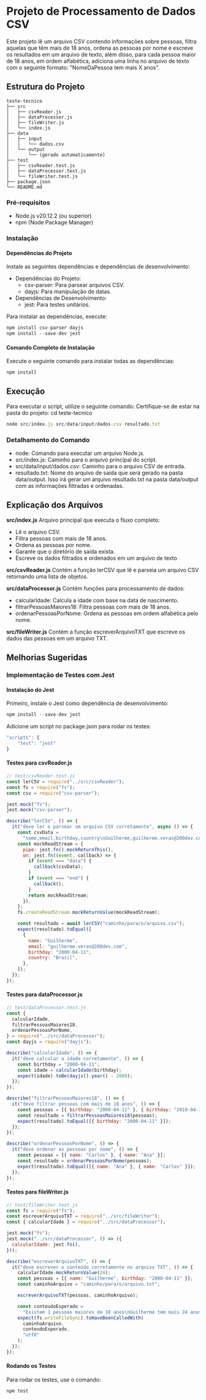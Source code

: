 # Projeto de Processamento de Dados CSV

Este projeto lê um arquivo CSV contendo informações sobre pessoas, filtra aquelas que têm mais de 18 anos, ordena as pessoas por nome e escreve os resultados em um arquivo de texto, além disso, para cada pessoa maior de 18 anos, em
ordem alfabética, adiciona uma linha no arquivo de texto com o seguinte formato: "NomeDaPessoa tem mais X anos".

## Estrutura do Projeto

```
teste-tecnico
├── src
│   ├── csvReader.js
│   ├── dataProcessor.js
│   ├── fileWriter.js
│   └── index.js
├── data
│   ├── input
│   │   └── dados.csv
│   └── output
│       └── (gerado automaticamente)
├── test
│   ├── csvReader.test.js
│   ├── dataProcessor.test.js
│   └── fileWriter.test.js
├── package.json
└── README.md
```

### Pré-requisitos

- Node.js v20.12.2 (ou superior)
- npm (Node Package Manager)

### Instalação

#### Dependências do Projeto

Instale as seguintes dependências e dependências de desenvolvimento:

- Dependências do Projeto:
  - csv-parser: Para parsear arquivos CSV.
  - dayjs: Para manipulação de datas.
- Dependências de Desenvolvimento:
  - jest: Para testes unitários.

Para instalar as dependências, execute:

```javascript
npm install csv-parser dayjs
npm install --save-dev jest
```

#### Comando Completo de Instalação

Execute o seguinte comando para instalar todas as dependências:

```javascript
npm install
```

## Execução

Para executar o script, utilize o seguinte comando:
Certifique-se de estar na pasta do projeto:
cd teste-tecnico

```javascript
node src/index.js src/data/input/dados.csv resultado.txt
```

### Detalhamento do Comando

- node: Comando para executar um arquivo Node.js.
- src/index.js: Caminho para o arquivo principal do script.
- src/data/input/dados.csv: Caminho para o arquivo CSV de entrada.
- resultado.txt: Nome do arquivo de saída que será gerado na pasta data/output.
  Isso irá gerar um arquivo resultado.txt na pasta data/output com as informações filtradas e ordenadas.

## Explicação dos Arquivos

**src/index.js**
Arquivo principal que executa o fluxo completo:

- Lê o arquivo CSV.
- Filtra pessoas com mais de 18 anos.
- Ordena as pessoas por nome.
- Garante que o diretório de saída exista.
- Escreve os dados filtrados e ordenados em um arquivo de texto

**src/csvReader.js**
Contém a função lerCSV que lê e parseia um arquivo CSV retornando uma lista de objetos.

**src/dataProcessor.js**
Contém funções para processamento de dados:

- calcularIdade: Calcula a idade com base na data de nascimento.
- filtrarPessoasMaiores18: Filtra pessoas com mais de 18 anos.
- ordenarPessoasPorNome: Ordena as pessoas em ordem alfabética pelo nome.

**src/fileWriter.js**
Contém a função escreverArquivoTXT que escreve os dados das pessoas em um arquivo TXT.

## Melhorias Sugeridas

### Implementação de Testes com Jest

#### Instalação do Jest

Primeiro, instale o Jest como dependência de desenvolvimento:

```javascript
npm install --save-dev jest
```

Adicione um script no package.json para rodar os testes:

```javascript
"scripts": {
    "test": "jest"
}
```

#### Testes para csvReader.js

```javascript
// test/csvReader.test.js
const lerCSV = require("../src/csvReader");
const fs = require("fs");
const csv = require("csv-parser");

jest.mock("fs");
jest.mock("csv-parser");

describe("lerCSV", () => {
  it("deve ler e parsear um arquivo CSV corretamente", async () => {
    const csvData =
      "name,email,birthday,country\nGuilherme,guilherme.veras@200dev.com,2000-04-11,Brazil\n";
    const mockReadStream = {
      pipe: jest.fn().mockReturnThis(),
      on: jest.fn((event, callback) => {
        if (event === "data") {
          callback(csvData);
        }
        if (event === "end") {
          callback();
        }
        return mockReadStream;
      }),
    };
    fs.createReadStream.mockReturnValue(mockReadStream);

    const resultado = await lerCSV("caminho/para/o/arquivo.csv");
    expect(resultado).toEqual([
      {
        name: "Guilherme",
        email: "guilherme.veras@200dev.com",
        birthday: "2000-04-11",
        country: "Brazil",
      },
    ]);
  });
});
```

#### Testes para dataProcessor.js

```javascript
// test/dataProcessor.test.js
const {
  calcularIdade,
  filtrarPessoasMaiores18,
  ordenarPessoasPorNome,
} = require("../src/dataProcessor");
const dayjs = require("dayjs");

describe("calcularIdade", () => {
  it("deve calcular a idade corretamente", () => {
    const birthday = "2000-04-11";
    const idade = calcularIdade(birthday);
    expect(idade).toBe(dayjs().year() - 2000);
  });
});

describe("filtrarPessoasMaiores18", () => {
  it("deve filtrar pessoas com mais de 18 anos", () => {
    const pessoas = [{ birthday: "2000-04-11" }, { birthday: "2010-04-11" }];
    const resultado = filtrarPessoasMaiores18(pessoas);
    expect(resultado).toEqual([{ birthday: "2000-04-11" }]);
  });
});

describe("ordenarPessoasPorNome", () => {
  it("deve ordenar as pessoas por nome", () => {
    const pessoas = [{ name: "Carlos" }, { name: "Ana" }];
    const resultado = ordenarPessoasPorNome(pessoas);
    expect(resultado).toEqual([{ name: "Ana" }, { name: "Carlos" }]);
  });
});
```

#### Testes para fileWriter.js

```javascript
// test/fileWriter.test.js
const fs = require("fs");
const escreverArquivoTXT = require("../src/fileWriter");
const { calcularIdade } = require("../src/dataProcessor");

jest.mock("fs");
jest.mock("../src/dataProcessor", () => ({
  calcularIdade: jest.fn(),
}));

describe("escreverArquivoTXT", () => {
  it("deve escrever o conteúdo corretamente no arquivo TXT", () => {
    calcularIdade.mockReturnValue(24);
    const pessoas = [{ name: "Guilherme", birthday: "2000-04-11" }];
    const caminhoArquivo = "caminho/para/o/arquivo.txt";

    escreverArquivoTXT(pessoas, caminhoArquivo);

    const conteudoEsperado =
      "Existem 1 pessoas maiores de 18 anos\nGuilherme tem mais 24 anos";
    expect(fs.writeFileSync).toHaveBeenCalledWith(
      caminhoArquivo,
      conteudoEsperado,
      "utf8"
    );
  });
});
```

#### Rodando os Testes

Para rodar os testes, use o comando:

```javascript
npm test
```
